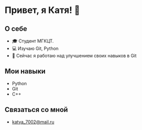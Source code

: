 # Привет, я Катя! 👋
## О себе
- 🎓 Студент МГКЦТ.
- 💻 Изучаю Git, Python
- 🌱 Сейчас я работаю над улучшением своих навыков в Git 
## Мои навыки
- Python
- Git
- C++
## Связаться со мной
- katya_7002@mail.ru
